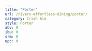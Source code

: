```yaml
---
title: "Porter"
url: /rivers-effortless-dining/porter/
category: Irish Ale
style: Porter
abv: 0
ibu: 0
srm: 0
upc: 0
---
```


